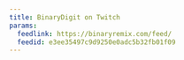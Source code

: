```yaml
---
title: BinaryDigit on Twitch
params:
  feedlink: https://binaryremix.com/feed/
  feedid: e3ee35497c9d9250e0adc5b32fb01f09
---
```

